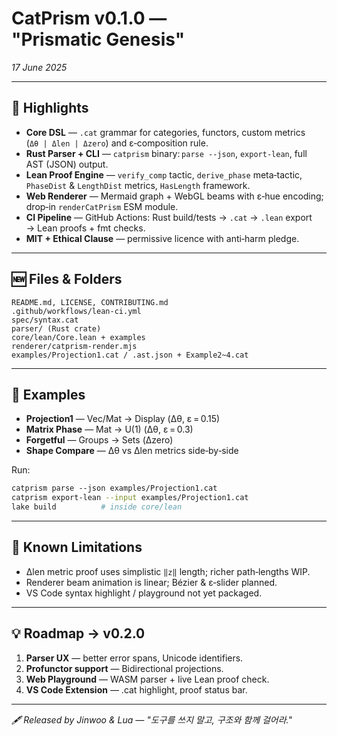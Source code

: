 # CatPrism v0.1.0 — "Prismatic Genesis"

*17 June 2025*

---

## 🌈 Highlights

- **Core DSL** — `.cat` grammar for categories, functors, custom metrics (`Δθ | Δlen | Δzero`) and ε‑composition rule.
- **Rust Parser + CLI** — `catprism` binary: `parse --json`, `export-lean`, full AST (JSON) output.
- **Lean Proof Engine** — `verify_comp` tactic, `derive_phase` meta‑tactic, `PhaseDist` & `LengthDist` metrics, `HasLength` framework.
- **Web Renderer** — Mermaid graph + WebGL beams with ε‑hue encoding; drop‑in `renderCatPrism` ESM module.
- **CI Pipeline** — GitHub Actions: Rust build/tests → `.cat` → `.lean` export → Lean proofs + fmt checks.
- **MIT + Ethical Clause** — permissive licence with anti‑harm pledge.

---

## 🆕 Files & Folders

```
README.md, LICENSE, CONTRIBUTING.md
.github/workflows/lean-ci.yml
spec/syntax.cat
parser/ (Rust crate)
core/lean/Core.lean + examples
renderer/catprism-render.mjs
examples/Projection1.cat / .ast.json + Example2~4.cat
```

---

## 🧪 Examples

- **Projection1** — Vec/Mat → Display (Δθ, ε = 0.15)
- **Matrix Phase** — Mat → U(1) (Δθ, ε = 0.3)
- **Forgetful** — Groups → Sets (Δzero)
- **Shape Compare** — Δθ vs Δlen metrics side‑by‑side

Run:

```bash
catprism parse --json examples/Projection1.cat
catprism export-lean --input examples/Projection1.cat
lake build          # inside core/lean
```

---

## 🚧 Known Limitations

- Δlen metric proof uses simplistic `‖z‖` length; richer path‑lengths WIP.
- Renderer beam animation is linear; Bézier & ε‑slider planned.
- VS Code syntax highlight / playground not yet packaged.

---

## 💡 Roadmap → v0.2.0

1. **Parser UX** — better error spans, Unicode identifiers.
2. **Profunctor support** — Bidirectional projections.
3. **Web Playground** — WASM parser + live Lean proof check.
4. **VS Code Extension** — .cat highlight, proof status bar.

---

*🖋 Released by Jinwoo & Lua — "도구를 쓰지 말고, 구조와 함께 걸어라."*

